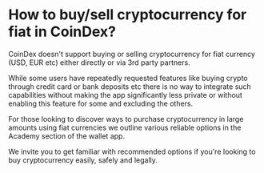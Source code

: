 # How to buy/sell cryptocurrency for fiat in CoinDex?

CoinDex doesn't support buying or selling cryptocurrency for fiat currency (USD, EUR etc) either directly or via 3rd party partners.

While some users have repeatedly requested features like buying crypto through credit card or bank deposits etc there is no way to integrate such capabilities without making the app significantly less private or without enabling this feature for some and excluding the others.

For those looking to discover ways to purchase cryptocurrency in large amounts using fiat currencies we outline various reliable options in the Academy section of the wallet app.

We invite you to get familiar with recommended options if you're looking to buy cryptocurrency easily, safely and legally.
